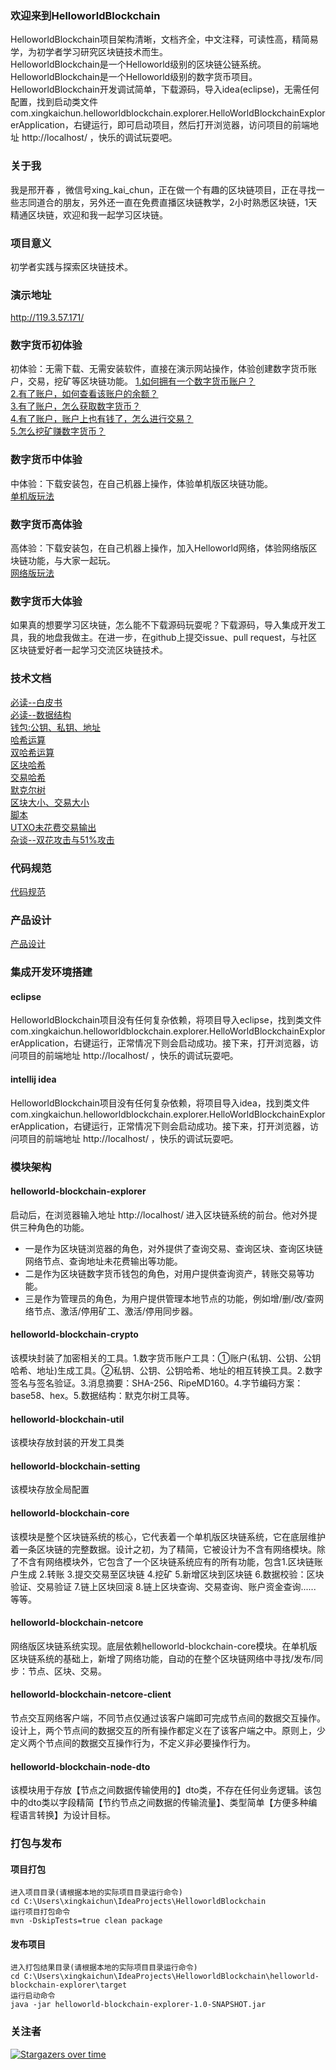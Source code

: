 ### 欢迎来到HelloworldBlockchain
HelloworldBlockchain项目架构清晰，文档齐全，中文注释，可读性高，精简易学，为初学者学习研究区块链技术而生。  
HelloworldBlockchain是一个Helloworld级别的区块链公链系统。  
HelloworldBlockchain是一个Helloworld级别的数字货币项目。  
HelloworldBlockchain开发调试简单，下载源码，导入idea(eclipse)，无需任何配置，找到启动类文件com.xingkaichun.helloworldblockchain.explorer.HelloWorldBlockchainExplorerApplication，右键运行，即可启动项目，然后打开浏览器，访问项目的前端地址 http://localhost/ ，快乐的调试玩耍吧。  



### 关于我
我是邢开春 ，微信号xing_kai_chun，正在做一个有趣的区块链项目，正在寻找一些志同道合的朋友，另外还一直在免费直播区块链教学，2小时熟悉区块链，1天精通区块链，欢迎和我一起学习区块链。



### 项目意义  
初学者实践与探索区块链技术。



### 演示地址
http://119.3.57.171/



### 数字货币初体验
初体验：无需下载、无需安装软件，直接在演示网站操作，体验创建数字货币账户，交易，挖矿等区块链功能。
[1.如何拥有一个数字货币账户？](https://zhuanlan.zhihu.com/p/352458209)  
[2.有了账户，如何查看该账户的余额？](https://zhuanlan.zhihu.com/p/352458209)  
[3.有了账户，怎么获取数字货币？](https://zhuanlan.zhihu.com/p/352458209)  
[4.有了账户，账户上也有钱了，怎么进行交易？](https://zhuanlan.zhihu.com/p/352458209)  
[5.怎么挖矿赚数字货币？](https://zhuanlan.zhihu.com/p/352458209)



### 数字货币中体验
中体验：下载安装包，在自己机器上操作，体验单机版区块链功能。  
[单机版玩法](https://blog.csdn.net/xingkaichun/article/details/116377603)



### 数字货币高体验
高体验：下载安装包，在自己机器上操作，加入Helloworld网络，体验网络版区块链功能，与大家一起玩。  
[网络版玩法](https://blog.csdn.net/xingkaichun/article/details/116377734)



### 数字货币大体验
如果真的想要学习区块链，怎么能不下载源码玩耍呢？下载源码，导入集成开发工具，我的地盘我做主。在进一步，在github上提交issue、pull request，与社区区块链爱好者一起学习交流区块链技术。



### 技术文档
[必读--白皮书](https://www.zhihu.com/question/51047975/answer/1778438713)  
[必读--数据结构](https://zhuanlan.zhihu.com/p/332265582)  
[钱包:公钥、私钥、地址](https://zhuanlan.zhihu.com/p/38196092)  
[哈希运算](https://zhuanlan.zhihu.com/p/354442546)  
[双哈希运算](https://zhuanlan.zhihu.com/p/353575311)  
[区块哈希](https://zhuanlan.zhihu.com/p/353570191)  
[交易哈希](https://zhuanlan.zhihu.com/p/353574892)  
[默克尔树](https://zhuanlan.zhihu.com/p/40142647)  
[区块大小、交易大小](https://zhuanlan.zhihu.com/p/336827577)  
[脚本](https://zhuanlan.zhihu.com/p/353582574)  
[UTXO未花费交易输出](https://www.zhihu.com/question/59913301/answer/1779203932)  
[杂谈--双花攻击与51%攻击](https://zhuanlan.zhihu.com/p/258952892)



### 代码规范
[代码规范](https://github.com/xingkaichun/HelloworldBlockchain/blob/master/code-specification.md)



### 产品设计
[产品设计](https://github.com/xingkaichun/HelloworldBlockchain/blob/master/helloworldcoin-design.md)



### 集成开发环境搭建
#### eclipse
HelloworldBlockchain项目没有任何复杂依赖，将项目导入eclipse，找到类文件com.xingkaichun.helloworldblockchain.explorer.HelloWorldBlockchainExplorerApplication，右键运行，正常情况下则会启动成功。接下来，打开浏览器，访问项目的前端地址 http://localhost/ ，快乐的调试玩耍吧。
#### intellij idea
HelloworldBlockchain项目没有任何复杂依赖，将项目导入idea，找到类文件com.xingkaichun.helloworldblockchain.explorer.HelloWorldBlockchainExplorerApplication，右键运行，正常情况下则会启动成功。接下来，打开浏览器，访问项目的前端地址 http://localhost/ ，快乐的调试玩耍吧。



### 模块架构
#### helloworld-blockchain-explorer
启动后，在浏览器输入地址 http://localhost/ 进入区块链系统的前台。他对外提供三种角色的功能。
* 一是作为区块链浏览器的角色，对外提供了查询交易、查询区块、查询区块链网络节点、查询地址未花费输出等功能。
* 二是作为区块链数字货币钱包的角色，对用户提供查询资产，转账交易等功能。
* 三是作为管理员的角色，为用户提供管理本地节点的功能，例如增/删/改/查网络节点、激活/停用矿工、激活/停用同步器。
#### helloworld-blockchain-crypto
该模块封装了加密相关的工具。1.数字货币账户工具：①账户(私钥、公钥、公钥哈希、地址)生成工具。②私钥、公钥、公钥哈希、地址的相互转换工具。2.数字签名与签名验证。3.消息摘要：SHA-256、RipeMD160。4.字节编码方案：base58、hex。5.数据结构：默克尔树工具等。
#### helloworld-blockchain-util
该模块存放封装的开发工具类
#### helloworld-blockchain-setting
该模块存放全局配置
#### helloworld-blockchain-core
该模块是整个区块链系统的核心，它代表着一个单机版区块链系统，它在底层维护着一条区块链的完整数据。设计之初，为了精简，它被设计为不含有网络模块。除了不含有网络模块外，它包含了一个区块链系统应有的所有功能，包含1.区块链账户生成 2.转账 3.提交交易至区块链 4.挖矿 5.新增区块到区块链 6.数据校验：区块验证、交易验证  7.链上区块回滚 8.链上区块查询、交易查询、账户资金查询...... 等等。
#### helloworld-blockchain-netcore
网络版区块链系统实现。底层依赖helloworld-blockchain-core模块。在单机版区块链系统的基础上，新增了网络功能，自动的在整个区块链网络中寻找/发布/同步：节点、区块、交易。
#### helloworld-blockchain-netcore-client
节点交互网络客户端，不同节点仅通过该客户端即可完成节点间的数据交互操作。设计上，两个节点间的数据交互的所有操作都定义在了该客户端之中。原则上，少定义两个节点间的数据交互操作行为，不定义非必要操作行为。
#### helloworld-blockchain-node-dto
该模块用于存放【节点之间数据传输使用的】dto类，不存在任何业务逻辑。该包中的dto类以字段精简【节约节点之间数据的传输流量】、类型简单【方便多种编程语言转换】为设计目标。 




### 打包与发布
#### 项目打包
```  
进入项目目录(请根据本地的实际项目目录运行命令)  
cd C:\Users\xingkaichun\IdeaProjects\HelloworldBlockchain   
运行项目打包命令   
mvn -DskipTests=true clean package
```
#### 发布项目
```  
进入打包结果目录(请根据本地的实际项目目录运行命令)  
cd C:\Users\xingkaichun\IdeaProjects\HelloworldBlockchain\helloworld-blockchain-explorer\target  
运行启动命令  
java -jar helloworld-blockchain-explorer-1.0-SNAPSHOT.jar  
```
### 关注者
[![Stargazers over time](https://starchart.cc/xingkaichun/HelloworldBlockchain.svg)](https://starchart.cc/xingkaichun/HelloworldBlockchain)